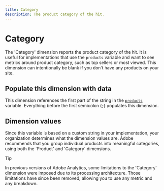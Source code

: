 ```yaml
---
title: Category
description: The product category of the hit.
---
```


# Category

The 'Category' dimension reports the product category of the hit. It is useful for implementations that use the `products` variable and want to see metrics around product category, such as top sellers or most viewed. This dimension can intentionally be blank if you don't have any products on your site.

## Populate this dimension with data

This dimension references the first part of the string in the [`products`](/help/implement/vars/page-vars/products.md) variable. Everything before the first semicolon (`;`) populates this dimension.

## Dimension values

Since this variable is based on a custom string in your implementation, your organization determines what the dimension values are. Adobe recommends that you group individual products into meaningful categories, using both the 'Product' and 'Category' dimensions.

>[!TIP]
>
>In previous versions of Adobe Analytics, some limitations to the 'Category' dimension were imposed due to its processing architecture. Those limitations have since been removed, allowing you to use any metric and any breakdown.
